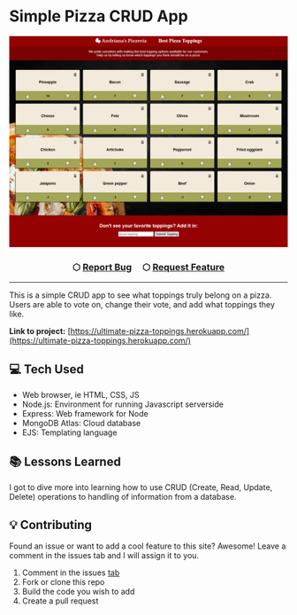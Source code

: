 # Simple Pizza CRUD App

![Ultimate Pizza Toppings](./public/images/readme.png)

<h3 align="center">
    &#x2B21;
    <a href="https://github.com/NeffCodes/pizza-crud/issues">Report Bug</a> &nbsp; &nbsp;
    &#x2B21;
    <a href="https://github.com/NeffCodes/pizza-crud/issues">Request Feature</a>
</h3>

____

This is a simple CRUD app to see what toppings truly belong on a pizza. Users are able to vote on, change their vote, and add what toppings they like.

**Link to project:** [https://ultimate-pizza-toppings.herokuapp.com/](https://ultimate-pizza-toppings.herokuapp.com/)

## 💻 Tech Used

- Web browser, ie HTML, CSS, JS
- Node.js: Environment for running Javascript serverside
- Express: Web framework for Node
- MongoDB Atlas: Cloud database
- EJS: Templating language

## 📚 Lessons Learned

I got to dive more into learning how to use CRUD (Create, Read, Update, Delete) operations to handling of information from a database.

## 💡 Contributing

Found an issue or want to add a cool feature to this site? Awesome! Leave a comment in the issues tab and I will assign it to you.

1. Comment in the issues [tab](https://github.com/NeffCodes/pizza-crud/issues)
2. Fork or clone this repo
3. Build the code you wish to add
4. Create a pull request
